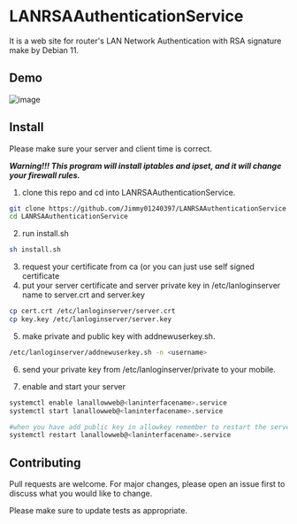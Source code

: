 # LANRSAAuthenticationService

It is a web site for router's LAN Network Authentication with RSA signature make by Debian 11. 

## Demo

![image](https://user-images.githubusercontent.com/57281249/137624898-3a2d96b5-78d3-486d-a2ae-c88e2642bc50.png)

## Install

Please make sure your server and client time is correct.

***Warning!!! This program will install iptables and ipset, and it will change your firewall rules.***

1. clone this repo and cd into LANRSAAuthenticationService.

```bash
git clone https://github.com/Jimmy01240397/LANRSAAuthenticationService
cd LANRSAAuthenticationService
```

2. run install.sh

```bash
sh install.sh
```

3. request your certificate from ca (or you can just use self signed certificate
4. put your server certificate and server private key in /etc/lanloginserver name to server.crt and server.key
```bash
cp cert.crt /etc/lanloginserver/server.crt
cp key.key /etc/lanloginserver/server.key
```

5. make private and public key with addnewuserkey.sh.

```bash
/etc/lanloginserver/addnewuserkey.sh -n <username>
```

6. send your private key from /etc/lanloginserver/private to your mobile.

7. enable and start your server

```bash
systemctl enable lanallowweb@<laninterfacename>.service
systemctl start lanallowweb@<laninterfacename>.service

#when you have add public key in allowkey remember to restart the server
systemctl restart lanallowweb@<laninterfacename>.service
```

## Contributing
Pull requests are welcome. For major changes, please open an issue first to discuss what you would like to change.

Please make sure to update tests as appropriate.
